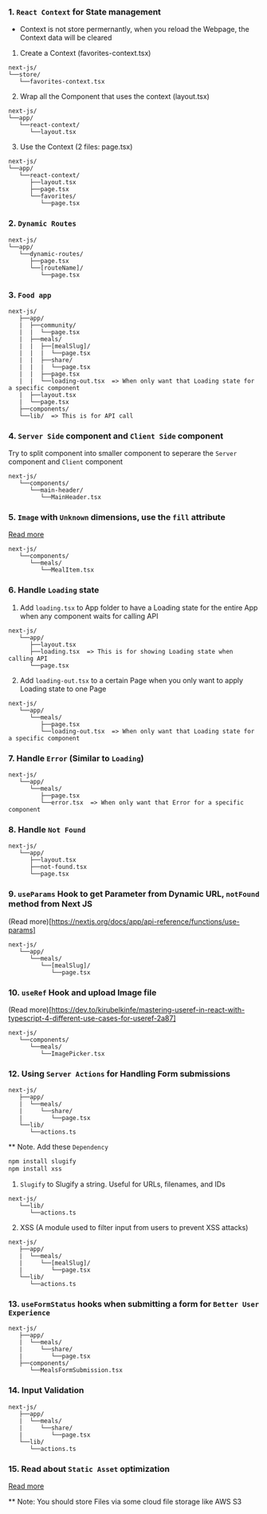 ### 1. `React Context` for State management

-  Context is not store permernantly, when you reload the Webpage, the Context data will be cleared

1. Create a Context (favorites-context.tsx)

```
next-js/
└──store/
   └──favorites-context.tsx
```

2. Wrap all the Component that uses the context (layout.tsx)

```
next-js/
└──app/
   └──react-context/
      └──layout.tsx
```

3. Use the Context (2 files: page.tsx)

```
next-js/
└──app/
   └──react-context/
      ├──layout.tsx
      ├──page.tsx
      └──favorites/
         └──page.tsx
```

### 2. `Dynamic Routes`

```
next-js/
└──app/
   └──dynamic-routes/
      ├──page.tsx
      └──[routeName]/
         └──page.tsx
```

### 3. `Food app`

```
next-js/
   ├──app/
   |  ├──community/
   |  |  └──page.tsx
   |  ├──meals/
   |  |  ├──[mealSlug]/
   |  |  |  └──page.tsx
   |  |  ├──share/
   |  |  |  └──page.tsx
   |  |  ├──page.tsx
   |  |  └──loading-out.tsx  => When only want that Loading state for a specific component
   |  ├──layout.tsx
   |  └──page.tsx
   ├──components/
   └──lib/  => This is for API call
```

### 4. `Server Side` component and `Client Side` component

Try to split component into smaller component to seperare the `Server` component and `Client` component

```
next-js/
   └──components/
      └──main-header/
         └──MainHeader.tsx
```

### 5. `Image` with `Unknown` dimensions, use the `fill` attribute

[Read more](https://nextjs.org/docs/pages/api-reference/components/image#fill)

```
next-js/
   └──components/
      └──meals/
         └──MealItem.tsx
```

### 6. Handle `Loading` state

1. Add `loading.tsx` to App folder to have a Loading state for the entire App when any component waits for calling API

```
next-js/
   └──app/
      ├──layout.tsx
      ├──loading.tsx  => This is for showing Loading state when calling API
      └──page.tsx
```

2. Add `loading-out.tsx` to a certain Page when you only want to apply Loading state to one Page

```
next-js/
   └──app/
      └──meals/
         ├──page.tsx
         └──loading-out.tsx  => When only want that Loading state for a specific component
```

### 7. Handle `Error` (Similar to `Loading`)

```
next-js/
   └──app/
      └──meals/
         ├──page.tsx
         └──error.tsx  => When only want that Error for a specific component
```

### 8. Handle `Not Found`

```
next-js/
   └──app/
      ├──layout.tsx
      ├──not-found.tsx
      └──page.tsx
```

### 9. `useParams` Hook to get Parameter from Dynamic URL, `notFound` method from Next JS

(Read more)[https://nextjs.org/docs/app/api-reference/functions/use-params]

```
next-js/
   └──app/
      └──meals/
         └──[mealSlug]/
            └──page.tsx
```

### 10. `useRef` Hook and upload Image file

(Read more)[https://dev.to/kirubelkinfe/mastering-useref-in-react-with-typescript-4-different-use-cases-for-useref-2a87]

```
next-js/
   └──components/
      └──meals/
         └──ImagePicker.tsx
```

### 12. Using `Server Actions` for Handling Form submissions

```
next-js/
   ├──app/
   |  └──meals/
   |     └──share/
   |        └──page.tsx
   └──lib/
      └──actions.ts
```

\*\* Note. Add these `Dependency`

```bash
npm install slugify
npm install xss
```

1. `Slugify` to Slugify a string. Useful for URLs, filenames, and IDs

```
next-js/
   └──lib/
      └──actions.ts
```

2. XSS (A module used to filter input from users to prevent XSS attacks)

```
next-js/
   ├──app/
   |  └──meals/
   |     └──[mealSlug]/
   |        └──page.tsx
   └──lib/
      └──actions.ts
```

### 13. `useFormStatus` hooks when submitting a form for `Better User Experience`

```
next-js/
   ├──app/
   |  └──meals/
   |     └──share/
   |        └──page.tsx
   ├──components/
      └──MealsFormSubmission.tsx
```

### 14. Input Validation

```
next-js/
   ├──app/
   |  └──meals/
   |     └──share/
   |        └──page.tsx
   └──lib/
      └──actions.ts
```

### 15. Read about `Static Asset` optimization

[Read more](https://nextjs.org/docs/app/building-your-application/optimizing/static-assets)

\*\* Note: You should store Files via some cloud file storage like AWS S3

